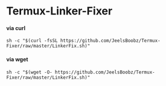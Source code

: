 # Termux-Linker-Fixer

#### via curl

```shell
sh -c "$(curl -fsSL https://github.com/JeelsBoobz/Termux-Fixer/raw/master/LinkerFix.sh)"
```

#### via wget

```shell
sh -c "$(wget -O- https://github.com/JeelsBoobz/Termux-Fixer/raw/master/LinkerFix.sh)"
```
